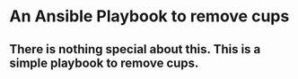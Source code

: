 # An Ansible Playbook to remove cups
## There is nothing special about this. This is a simple playbook to remove cups. 
